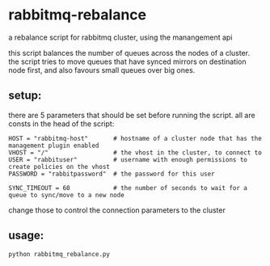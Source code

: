 # rabbitmq-rebalance
a rebalance script for rabbitmq cluster, using the manangement api

this script balances the number of queues across the nodes of a cluster.  
the script tries to move queues that have synced mirrors on destination node first, 
and also favours small queues over big ones.


## setup:  

there are 5 parameters that should be set before running the script. all are consts in the head of the script:
```
HOST = "rabbitmq-host"       # hostname of a cluster node that has the management plugin enabled
VHOST = "/"                  # the vhost in the cluster, to connect to
USER = "rabbituser"          # username with enough permissions to create policies on the vhost
PASSWORD = "rabbitpassword"  # the password for this user

SYNC_TIMEOUT = 60            # the number of seconds to wait for a queue to sync/move to a new node
```

change those to control the connection parameters to the cluster

## usage:
`python rabbitmq_rebalance.py`